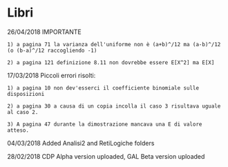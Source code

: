 # Libri
26/04/2018 IMPORTANTE
    
    1) a pagina 71 la varianza dell'uniforme non è (a+b)^/12 ma (a-b)^/12 (o (b-a)^/12 raccogliendo -1) 
    
    2) a pagina 121 definizione 8.11 non dovrebbe essere E[X^2] ma E[X]
    
17/03/2018 Piccoli errori risolti:

    1) a pagina 10 non dev'esserci il coefficiente binomiale sulle disposizioni
    
    2) a pagina 30 a causa di un copia incolla il caso 3 risultava uguale al caso 2.
    
    3) A pagina 47 durante la dimostrazione mancava una E di valore atteso.

04/03/2018 Added Analisi2 and RetiLogiche folders

28/02/2018 CDP Alpha version uploaded, GAL Beta version uploaded
